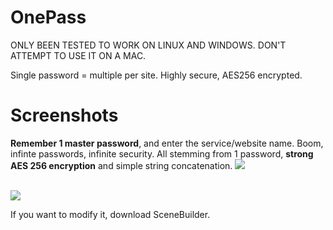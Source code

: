 # OnePass
ONLY BEEN TESTED TO WORK ON LINUX AND WINDOWS. DON'T ATTEMPT TO USE IT ON A MAC.

Single password = multiple per site. Highly secure, AES256 encrypted.

# Screenshots
<b>Remember 1 master password</b>, and enter the service/website name. Boom, infinte passwords, infinite security. All stemming from 1 password, <b>strong AES 256 encryption</b> and simple string concatenation.
<img src="https://i.imgur.com/abhOfMG.png">

<br>

<img src="https://i.imgur.com/a0SHvgi.png">

<br>

If you want to modify it, download SceneBuilder.
